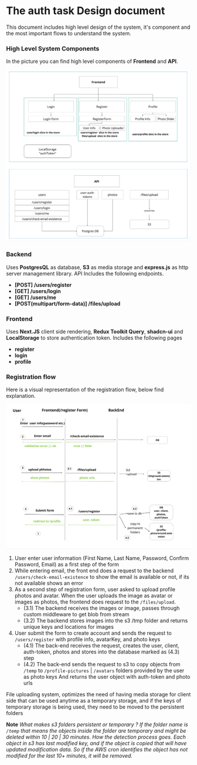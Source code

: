 # The auth task Design document
This document includes high level design of the system, it's component and the most important flows to understand the system.

### High Level System Components

In the picture you can find high level components of **Frontend** and **API**.

![System Components](./images/system-components.jpg)

### Backend
Uses **PostgresQL** as database, **S3** as media storage and **express.js** as http server management library.
API Includes the following endpoints.
- **[POST] /users/register**
- **[GET] /users/login**
- **[GET] /users/me**
- **[POST(multipart/form-data)] /files/upload**

### Frontend
Uses **Next.JS** client side rendering, **Redux Toolkit Query**, **shadcn-ui** and **LocalStorage** to store authentication token.
Includes the following pages
- **register**
- **login**
- **profile**

### Registration flow
Here is a visual representation of the registration flow, below find explanation. 

![Registration Flow](./images/registration-flow.jpg)

1. User enter user information (First Name, Last Name, Password, Confirm Password, Email) as a first step of the form
2. While entering email, the front end does a request to the backend `/users/check-email-existence` to show the email is available or not, if its not available shows an error
3. As a second step of registration form, user asked to upload profile photos and avatar.
   When the user uploads the image as avatar or images as photos, the frontend does request to the `/files/upload`.
   - (3.1) The backend receives the images or image, passes through custom middleware to get blob from stream
   - (3.2) The backend stores images into the s3 /tmp folder and returns unique keys and locations for images
4. User submit the form to create account and sends the request to ``/users/register`` with profile info, avatarKey, and photo keys
   - (4.1) The back-end receives the request, creates the user, client, auth-token, photos and stores into the database marked as (4.3) step
   - (4.2) The back-end sends the request to s3 to copy objects from `/temp` to `/profile-pictures` | `/avatars` folders provided by the user as photo keys
   And returns the user object with auth-token and photo urls

File uploading system, optimizes the need of having media storage for client side that can be used anytime as a temporary storage, and if the keys of temporary storage is being used, they need to be moved to the persistent folders

**Note**
_What makes s3 folders persistent or temporary ?
If the folder name is ``/temp`` that means the objects inside the folder are temporary and might be deleted within 10 | 20 | 30 minutes. 
How the detection process goes. Each object in s3 has last modified key, and if the object is copied that will have updated modification data. So if the AWS cron identifies the object has not modified for the last 10+ minutes, it will be removed._